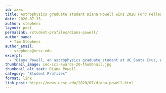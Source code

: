 ```yaml
---
id: xxxx
title: Astrophysics graduate student Diana Powell wins 2020 Ford Fellowship
date: 2020-07-15
author: stephens
layout: post
permalink: /student-profiles/diana-powell/
author_name:
  - Tim Stephens
author_email:
  - stephens@ucsc.edu
excerpt:
  - "Diana Powell, an astrophysics graduate student at UC Santa Cruz, was among 132 outstanding scholars awarded the 2020 Ford Foundation Fellowship."
thumbnail_image: soc-sci-awards-20-thumbnail.jpg
thumbnail_alt_text: Diana Powell
category: "Student Profiles"
format: link
link_post: https://news.ucsc.edu/2020/07/diana-powell.html
---
```

